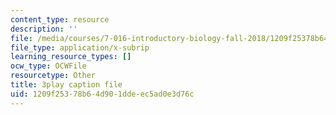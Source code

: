 ```yaml
---
content_type: resource
description: ''
file: /media/courses/7-016-introductory-biology-fall-2018/1209f25378b64d901ddeec5ad0e3d76c_Ao-r2nsib_Y.srt
file_type: application/x-subrip
learning_resource_types: []
ocw_type: OCWFile
resourcetype: Other
title: 3play caption file
uid: 1209f253-78b6-4d90-1dde-ec5ad0e3d76c
---
```

